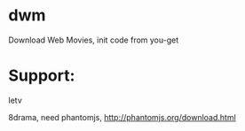 # dwm
Download Web Movies, init code from you-get

# Support:

letv

8drama, need phantomjs, http://phantomjs.org/download.html
